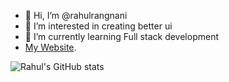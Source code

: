 - 👋 Hi, I’m @rahulrangnani
- 👀 I’m interested in creating better ui 
- 🌱 I’m currently learning Full stack development 
-    [My Website](https://rahulrangnani.me/).



 ![Rahul's GitHub stats](https://github-readme-stats.vercel.app/api?username=rahulrangnani&show_icons=true&theme=radical)


<!---
rahulrangnani/rahulrangnani is a ✨ special ✨ repository because its `README.md` (this file) appears on your GitHub profile.
You can click the Preview link to take a look at your changes.
--->
